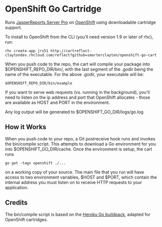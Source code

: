 OpenShift Go Cartridge
======================

Runs [JasperReports Server Pro](http://www.jaspersoft.com) on [OpenShift](https://openshift.redhat.com/app/login) using downloadable cartridge support.  

To install to OpenShift from the CLI (you'll need version 1.9 or later of rhc), run:

    rhc create-app jrs51 http://cartreflect-claytondev.rhcloud.com/reflect?github=smarterclayton/openshift-go-cart

When you push code to the repo, the cart will compile your package into $OPENSHIFT_REPO_DIR/bin/, with the last segment of the .godir being the name of the executable.  For the above .godir, your executable will be:

    $OPENSHIFT_REPO_DIR/bin/example

If you want to serve web requests (vs. running in the background), you'll need to listen on the ip address and port that OpenShift allocates - those are available as HOST and PORT in the environment.


Any log output will be generated to $OPENSHIFT_GO_DIR/logs/go.log


How it Works
------------

When you push code to your repo, a Git postreceive hook runs and invokes the bin/compile script.  This attempts to download a Go environment for you into $OPENSHIFT_GO_DIR/cache.  Once the environment is setup, the cart runs

    go get -tags openshift ./...

on a working copy of your source.  The main file that you run will have access to two environment variables, $HOST and $PORT, which contain the internal address you must listen on to receive HTTP requests to your application.


Credits
-------

The bin/compile script is based on the [Heroku Go buildpack](https://github.com/kr/heroku-buildpack-go), adapted for OpenShift cartridges.
